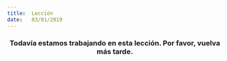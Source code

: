 ```yaml
---
title:  Lección
date:   03/01/2019
---
```


### <center>Todavía estamos trabajando en esta lección. Por favor, vuelva más tarde.</center>